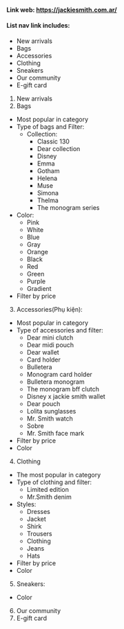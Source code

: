 #### Link web: https://jackiesmith.com.ar/

#### List nav link includes:

- New arrivals
- Bags
- Accessories
- Clothing
- Sneakers
- Our community
- E-gift card

1. New arrivals
2. Bags

- Most popular in category
- Type of bags and Filter:
  - Collection:
    - Classic 130
    - Dear collection
    - Disney
    - Emma
    - Gotham
    - Helena
    - Muse
    - Simona
    - Thelma
    - The monogram series
- Color:
  - Pink
  - White
  - Blue
  - Gray
  - Orange
  - Black
  - Red
  - Green
  - Purple
  - Gradient
- Filter by price

3. Accessories(Phụ kiện):

- Most popular in category
- Type of accessories and filter:
  - Dear mini clutch
  - Dear midi pouch
  - Dear wallet
  - Card holder
  - Bulletera
  - Monogram card holder
  - Bulletera monogram
  - The monogram bff clutch
  - Disney x jackie smith wallet
  - Dear pouch
  - Lolita sunglasses
  - Mr. Smith watch
  - Sobre
  - Mr. Smith face mark
- Filter by price
- Color

4. Clothing

- The most popular in category
- Type of clothing and filter:
  - Limited edition
  - Mr.Smith denim
- Styles:
  - Dresses
  - Jacket
  - Shirk
  - Trousers
  - Clothing
  - Jeans
  - Hats
- Filter by price
- Color

5. Sneakers:

- Color

6. Our community
7. E-gift card
